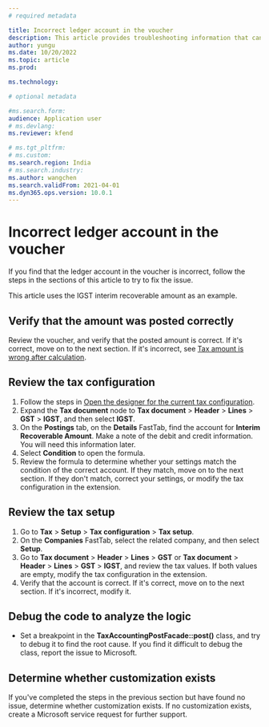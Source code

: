 ```yaml
---
# required metadata

title: Incorrect ledger account in the voucher
description: This article provides troubleshooting information that can help when the ledger account in the voucher is incorrect.
author: yungu
ms.date: 10/20/2022
ms.topic: article
ms.prod: 

ms.technology: 

# optional metadata

#ms.search.form:
audience: Application user
# ms.devlang: 
ms.reviewer: kfend

# ms.tgt_pltfrm: 
# ms.custom: 
ms.search.region: India
# ms.search.industry: 
ms.author: wangchen
ms.search.validFrom: 2021-04-01
ms.dyn365.ops.version: 10.0.1
---
```


# Incorrect ledger account in the voucher

If you find that the ledger account in the voucher is incorrect, follow the steps in the sections of this article to try to fix the issue.

This article uses the IGST interim recoverable amount as an example.

## Verify that the amount was posted correctly

Review the voucher, and verify that the posted amount is correct. If it's correct, move on to the next section. If it's incorrect, see [Tax amount is wrong after calculation](apac-ind-GST-troubleshooting-tax-amount-wrong-after-calculation.md).

## Review the tax configuration

1. Follow the steps in [Open the designer for the current tax configuration](apac-ind-GST-troubleshooting-open-designer-current-used-tax-configuration.md).
2. Expand the **Tax document** node to **Tax document** \> **Header** \> **Lines** \> **GST** \> **IGST**, and then select **IGST**.
3. On the **Postings** tab, on the **Details** FastTab, find the account for **Interim Recoverable Amount**. Make a note of the debit and credit information. You will need this information later.
4. Select **Condition** to open the formula.
5. Review the formula to determine whether your settings match the condition of the correct account. If they match, move on to the next section. If they don't match, correct your settings, or modify the tax configuration in the extension.

## Review the tax setup

1. Go to **Tax** \> **Setup** \> **Tax configuration** \> **Tax setup**.
2. On the **Companies** FastTab, select the related company, and then select **Setup**.
3. Go to **Tax document** \> **Header** \> **Lines** \> **GST** or **Tax document** \> **Header** \> **Lines** \> **GST** \> **IGST**, and review the tax values. If both values are empty, modify the tax configuration in the extension.
4. Verify that the account is correct. If it's correct, move on to the next section. If it's incorrect, modify it.

## Debug the code to analyze the logic

- Set a breakpoint in the **TaxAccountingPostFacade::post()** class, and try to debug it to find the root cause. If you find it difficult to debug the class, report the issue to Microsoft.

## Determine whether customization exists

If you've completed the steps in the previous section but have found no issue, determine whether customization exists. If no customization exists, create a Microsoft service request for further support.
